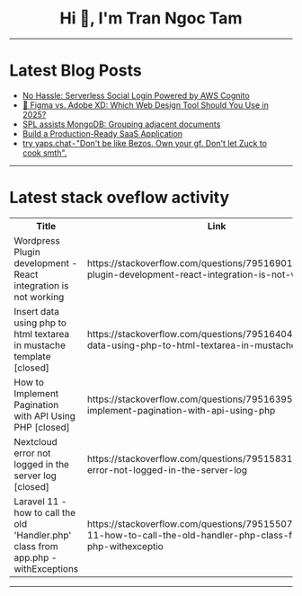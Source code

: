 <h1 align="center">Hi 👋, I'm Tran Ngoc Tam</h1>

---

# Latest Blog Posts 
<!-- BLOG-POST-LIST:START -->
- [No Hassle: Serverless Social Login Powered by AWS Cognito](https://dev.to/ooye_sanket/no-hassle-serverless-social-login-powered-by-aws-cognito-f3i)
- [🎨 Figma vs. Adobe XD: Which Web Design Tool Should You Use in 2025?](https://dev.to/dct_technologyprivatelimited/figma-vs-adobe-xd-which-web-design-tool-should-you-use-in-2025-59fi)
- [SPL assists MongoDB: Grouping adjacent documents](https://dev.to/esproc_spl/spl-assists-mongodb-grouping-adjacent-documents-fjg)
- [Build a Production-Ready SaaS Application](https://dev.to/encore/build-a-production-ready-saas-application-44nb)
- [try yaps.chat - &quot;Don&#39;t be like Bezos. Own your gf. Don&#39;t let Zuck to cook smth&quot;.](https://dev.to/abdibrokhim/try-yapschat-dont-be-like-bezos-own-your-gf-dont-let-zuck-to-cook-smth-fam)
<!-- BLOG-POST-LIST:END -->

---

# Latest stack oveflow activity
<table>
  <tr><th>Title</th><th>Link</th></tr>
  <!-- STACKOVERFLOW:START --><tr><td>Wordpress Plugin development - React integration is not working</td><td>https://stackoverflow.com/questions/79516901/wordpress-plugin-development-react-integration-is-not-working</td></tr><tr><td>Insert data using php to html textarea in mustache template [closed]</td><td>https://stackoverflow.com/questions/79516404/insert-data-using-php-to-html-textarea-in-mustache-template</td></tr><tr><td>How to Implement Pagination with API Using PHP [closed]</td><td>https://stackoverflow.com/questions/79516395/how-to-implement-pagination-with-api-using-php</td></tr><tr><td>Nextcloud error not logged in the server log [closed]</td><td>https://stackoverflow.com/questions/79515831/nextcloud-error-not-logged-in-the-server-log</td></tr><tr><td>Laravel 11 - how to call the old &#39;Handler.php&#39; class from app.php - withExceptions</td><td>https://stackoverflow.com/questions/79515507/laravel-11-how-to-call-the-old-handler-php-class-from-app-php-withexceptio</td></tr><!-- STACKOVERFLOW:END -->
</table>

---


